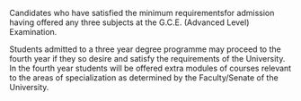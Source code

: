 Candidates who have satisfied the minimum requirementsfor admission having offered any
three subjects at the G.C.E. (Advanced Level) Examination.

Students admitted to a three year degree programme may proceed to the fourth year if they
so desire and satisfy the requirements of the University. In the fourth year students will be
offered extra modules of courses relevant to the areas of specialization as determined by
the Faculty/Senate of the University. 